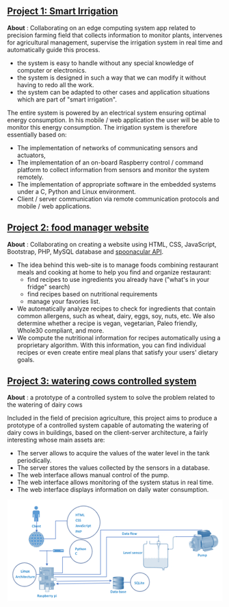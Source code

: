 ## [Project 1: Smart Irrigation ](https://github.com/ysfelkantri/Smart_irrigation) 

**About** : Collaborating on an edge computing system app related to precision farming field that collects information to monitor plants, intervenes for agricultural management, supervise the irrigation system in real time and automatically guide this process.
*  the system is easy to handle without any special knowledge of computer or electronics.
*  the system is designed in such a way that we can modify it without having to redo all the work.
*  the system can be adapted to other cases and application situations which are part of "smart irrigation".  

The entire system is powered by an electrical system ensuring optimal energy consumption. In his mobile / web application the user will be able to monitor this energy consumption.
The irrigation system is therefore essentially based on:
* The implementation of networks of communicating sensors and actuators,
* The implementation of an on-board Raspberry control / command platform to collect information from sensors and monitor the system remotely.
* The implementation of appropriate software in the embedded systems under a C, Python and Linux environment.
* Client / server communication via remote communication protocols and mobile / web applications.


## [Project 2: food manager website ](https://github.com/ysfelkantri/food_web_site) 

**About** : Collaborating on creating a website using HTML, CSS, JavaScript, Bootstrap, PHP, MySQL database and [spoonacular API](https://spoonacular.com/food-api/docs).
*  The idea behind this web-site is to manage foods combining restaurant meals and cooking at home to help you find and organize restaurant:
      - find recipes to use ingredients you already have ("what's in your fridge" search)
      - find recipes based on nutritional requirements
      - manage your favories list. 
*  We automatically analyze recipes to check for ingredients that contain common allergens, such as wheat, dairy, eggs, soy, nuts, etc. We also determine whether a recipe is vegan, vegetarian, Paleo friendly, Whole30 compliant, and more.
*  We compute the nutritional information for recipes automatically using a proprietary algorithm. With this information, you can find individual recipes or even create entire meal plans that satisfy your users' dietary goals.
   
   
## [Project 3: watering cows controlled system ](https://github.com/ysfelkantri/embedded_soft_project) 

**About** : a prototype of a controlled system to solve the problem related to the watering of dairy cows

Included in the field of precision agriculture, this project aims to produce a prototype of a controlled system capable of automating the watering of dairy cows in buildings, based on the client-server architecture, a fairly interesting whose main assets are:
* The server allows to acquire the values of the water level in the tank periodically.
* The server stores the values collected by the sensors in a database.
* The web interface allows manual control of the pump.
* The web interface allows monitoring of the system status in real time.
* The web interface displays information on daily water consumption.

![](/client_server_architecture.png)

